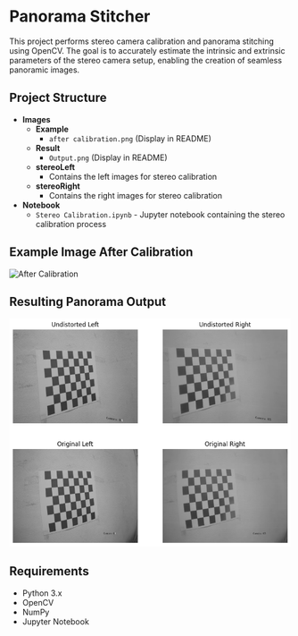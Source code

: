 # Panorama Stitcher

This project performs stereo camera calibration and panorama stitching using OpenCV. The goal is to accurately estimate the intrinsic and extrinsic parameters of the stereo camera setup, enabling the creation of seamless panoramic images.

## Project Structure

- **Images**
  - **Example**
    - `after calibration.png` (Display in README)
  - **Result**
    - `Output.png` (Display in README)
  - **stereoLeft**
    - Contains the left images for stereo calibration
  - **stereoRight**
    - Contains the right images for stereo calibration
- **Notebook**
  - `Stereo Calibration.ipynb` - Jupyter notebook containing the stereo calibration process

## Example Image After Calibration

![After Calibration](Images/Example/after%20calibration.png)

## Resulting Panorama Output

![Output](Images/Result/Output.png)

## Requirements

- Python 3.x
- OpenCV
- NumPy
- Jupyter Notebook